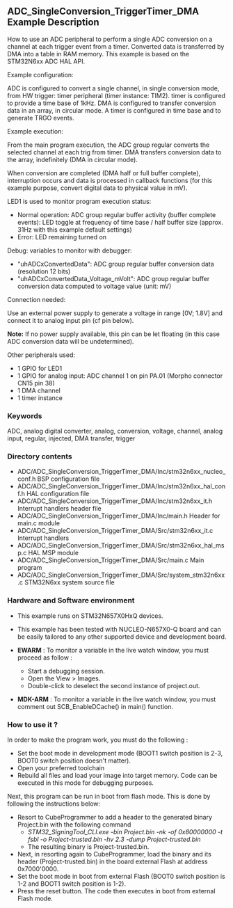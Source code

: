 ## <b>ADC_SingleConversion_TriggerTimer_DMA Example Description</b>

How to use an ADC peripheral to perform a single ADC conversion on a channel 
at each trigger event from a timer. Converted data is transferred by DMA 
into a table in RAM memory.
This example is based on the STM32N6xx ADC HAL API.

Example configuration:

ADC is configured to convert a single channel, in single conversion mode,
from HW trigger: timer peripheral (timer instance: TIM2).
timer is configured to provide a time base of 1kHz.
DMA is configured to transfer conversion data in an array, in circular mode.
A timer is configured in time base and to generate TRGO events.

Example execution:

From the main program execution, the ADC group regular converts the
selected channel at each trig from timer. DMA transfers conversion data to the array,
indefinitely (DMA in circular mode).

When conversion are completed (DMA half or full buffer complete),
interruption occurs and data is processed in callback functions (for this example purpose,
convert digital data to physical value in mV).

LED1 is used to monitor program execution status:

- Normal operation: ADC group regular buffer activity (buffer complete events):
  LED toggle at frequency of time base / half buffer size (approx. 31Hz with this example default settings)
- Error: LED remaining turned on

Debug: variables to monitor with debugger:

- "uhADCxConvertedData": ADC group regular buffer conversion data (resolution 12 bits)
- "uhADCxConvertedData_Voltage_mVolt": ADC group regular buffer conversion data computed to voltage value (unit: mV)

Connection needed:

Use an external power supply to generate a voltage in range [0V; 1.8V]
and connect it to analog input pin (cf pin below).

**Note:** If no power supply available, this pin can be let floating (in this case
ADC conversion data will be undetermined).

Other peripherals used:

 - 1 GPIO for LED1
 - 1 GPIO for analog input: ADC channel 1 on pin PA.01 (Morpho connector CN15 pin 38)
 - 1 DMA channel
 - 1 timer instance

### <b>Keywords</b>

ADC, analog digital converter, analog, conversion, voltage, channel, analog input, regular, injected, DMA transfer, trigger

### <b>Directory contents</b>

  - ADC/ADC_SingleConversion_TriggerTimer_DMA/Inc/stm32n6xx_nucleo_conf.h     BSP configuration file
  - ADC/ADC_SingleConversion_TriggerTimer_DMA/Inc/stm32n6xx_hal_conf.h        HAL configuration file
  - ADC/ADC_SingleConversion_TriggerTimer_DMA/Inc/stm32n6xx_it.h              Interrupt handlers header file
  - ADC/ADC_SingleConversion_TriggerTimer_DMA/Inc/main.h                      Header for main.c module
  - ADC/ADC_SingleConversion_TriggerTimer_DMA/Src/stm32n6xx_it.c              Interrupt handlers
  - ADC/ADC_SingleConversion_TriggerTimer_DMA/Src/stm32n6xx_hal_msp.c         HAL MSP module
  - ADC/ADC_SingleConversion_TriggerTimer_DMA/Src/main.c                      Main program
  - ADC/ADC_SingleConversion_TriggerTimer_DMA/Src/system_stm32n6xx.c          STM32N6xx system source file

### <b>Hardware and Software environment</b>

  - This example runs on STM32N657X0HxQ devices.

  - This example has been tested with NUCLEO-N657X0-Q board and can be
    easily tailored to any other supported device and development board.
    
  - **EWARM** : To monitor a variable in the live watch window, you must proceed as follow :
    - Start a debugging session.
    - Open the View > Images.
    - Double-click to deselect the second instance of project.out.

  - **MDK-ARM** : To monitor a variable in the live watch window, you must comment out SCB_EnableDCache() in main() function.

### <b>How to use it ?</b>

In order to make the program work, you must do the following :

 - Set the boot mode in development mode (BOOT1 switch position is 2-3, BOOT0 switch position doesn't matter).
 - Open your preferred toolchain
 - Rebuild all files and load your image into target memory. Code can be executed in this mode for debugging purposes.

 Next, this program can be run in boot from flash mode. This is done by following the instructions below:

 - Resort to CubeProgrammer to add a header to the generated binary Project.bin with the following command
   - *STM32_SigningTool_CLI.exe -bin Project.bin -nk -of 0x80000000 -t fsbl -o Project-trusted.bin -hv 2.3 -dump Project-trusted.bin*
   - The resulting binary is Project-trusted.bin.
 - Next, in resorting again to CubeProgrammer, load the binary and its header (Project-trusted.bin) in the board external Flash at address 0x7000'0000.
 - Set the boot mode in boot from external Flash (BOOT0 switch position is 1-2 and BOOT1 switch position is 1-2).
 - Press the reset button. The code then executes in boot from external Flash mode.

